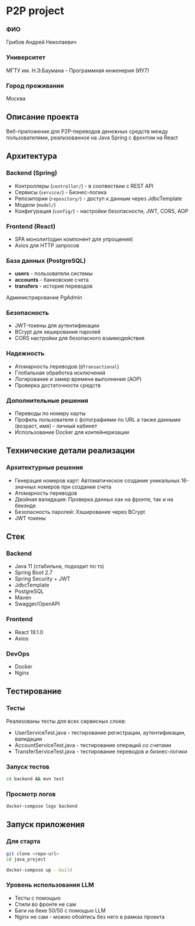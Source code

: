 # P2P project

### ФИО

Грибов Андрей Николаевич

### Университет

МГТУ им. Н.Э.Баумана - Программная инженерия (ИУ7)

### Город проживания 

Москва

## Описание проекта

Веб-приложение для P2P-переводов денежных средств между пользователями, реализованное на Java Spring с фронтом на React

## Архитектура

### Backend (Spring)
- Контроллеры (`controller/`) - в соотвествии с REST API
- Сервисы (`service/`) - Бизнес-логика
- Репозитории (`repository/`) - доступ к данным через JdbcTemplate
- Модели (`model/`)
- Конфигурация (`config/`) -  настройки безопасности, JWT, CORS, AOP

### Frontend (React)
- SPA монолит(один компонент для упрощения)
- Axios для HTTP запросов

### База данных (PostgreSQL) 
- **users** - пользователи системы
- **accounts** - банковские счета
- **transfers** - история переводов

Администрирование PgAdmin

### Безопасность
- JWT-токены для аутентификации
- BCrypt для хеширования паролей
- CORS настройки для безопасного взаимодействия

### Надежность
- Атомарность переводов (`@Transactional`)
- Глобальная обработка исключений
- Логирование и замер времени выполнения (AOP)
- Проверка достаточности средств


### Дополнительные решения
- Переводы по номеру карты
- Профиль пользователя с фотографиями по URL а также данными (возраст, имя) - личный кабинет
- Использование Docker для контейнеризации

## Технические детали реализации

### Архитектурные решения
- Генерация номеров карт: Автоматическое создание уникальных 16-значных номеров при создании счета
- Атомарность переводов
- Двойная валидация: Проверка данных как на фронте, так и на бекэнде
- Безопасность паролей: Хэширование через BCrypt
- JWT токены 


## Стек

### Backend
- Java 11 (стабильна, подходит по тз)
- Spring Boot 2.7
- Spring Security + JWT 
- JdbcTemplate
- PostgreSQL
- Maven 
- Swagger/OpenAPI

### Frontend
- React 19.1.0
- Axios

### DevOps
- Docker 
- Nginx 


## Тестирование

### Тесты
Реализованы тесты для всех сервисных слоев:
- UserServiceTest.java - тестирование регистрации, аутентификации, валидации
- AccountServiceTest.java - тестирование операций со счетами  
- TransferServiceTest.java - тестирование переводов и бизнес-логики

### Запуск тестов

```bash
cd backend && mvn test
```

### Просмотр логов
```bash
docker-compose logs backend
```


## Запуск приложения


### Для старта
```bash
git clone <repo-url>
cd java_project

docker-compose up --build
```

### Уровень использования LLM
- Тесты с помощью
- Стили во фронте не сам
- Баги на беке 50/50 с помощью LLM
- Nginx не сам - можно обойтись без него в рамках проекта



